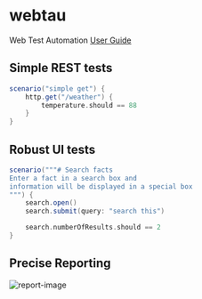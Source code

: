# webtau

Web Test Automation [User Guide](https://opensource.twosigma.com/webtau/guide/)

## Simple REST tests

```groovy
scenario("simple get") {
    http.get("/weather") {
        temperature.should == 88
    }
}
```

## Robust UI tests

```groovy
scenario("""# Search facts
Enter a fact in a search box and 
information will be displayed in a special box
""") {
    search.open()
    search.submit(query: "search this")

    search.numberOfResults.should == 2
}
```

## Precise Reporting

![report-image](webtau-docs/webtau/img/rest-crud-separated-report.pngimg/rest-crud-separated-report.png)